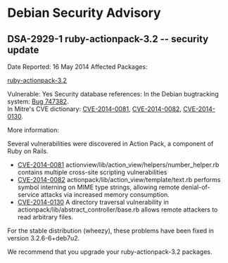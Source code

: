 
Debian Security Advisory
========================


DSA-2929-1 ruby-actionpack-3.2 -- security update
-------------------------------------------------



Date Reported:
16 May 2014
Affected Packages:

[ruby-actionpack-3.2](https://packages.debian.org/src:ruby-actionpack-3.2)

Vulnerable:
Yes
Security database references:
In the Debian bugtracking system: [Bug 747382](https://bugs.debian.org/cgi-bin/bugreport.cgi?bug=747382).  
In Mitre's CVE dictionary: [CVE-2014-0081](https://security-tracker.debian.org/tracker/CVE-2014-0081), [CVE-2014-0082](https://security-tracker.debian.org/tracker/CVE-2014-0082), [CVE-2014-0130](https://security-tracker.debian.org/tracker/CVE-2014-0130).  

More information:

Several vulnerabilities were discovered in Action Pack, a component
of Ruby on Rails.


* [CVE-2014-0081](https://security-tracker.debian.org/tracker/CVE-2014-0081)
actionview/lib/action\_view/helpers/number\_helper.rb contains
 multiple cross-site scripting vulnerabilities
* [CVE-2014-0082](https://security-tracker.debian.org/tracker/CVE-2014-0082)
actionpack/lib/action\_view/template/text.rb performs symbol
 interning on MIME type strings, allowing remote denial-of-service
 attacks via increased memory consumption.
* [CVE-2014-0130](https://security-tracker.debian.org/tracker/CVE-2014-0130)
A directory traversal vulnerability in
 actionpack/lib/abstract\_controller/base.rb allows remote attackers
 to read arbitrary files.


For the stable distribution (wheezy), these problems have been fixed in
version 3.2.6-6+deb7u2.


We recommend that you upgrade your ruby-actionpack-3.2 packages.





